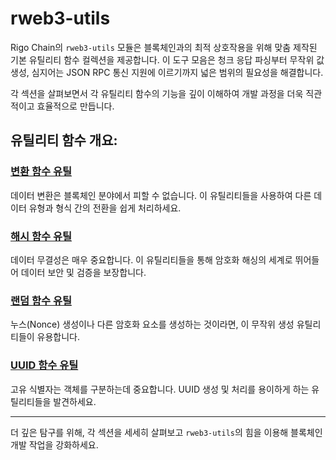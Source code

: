 # rweb3-utils

Rigo Chain의 `rweb3-utils` 모듈은 블록체인과의 최적 상호작용을 위해 맞춤 제작된 기본 유틸리티 함수 컬렉션을 제공합니다. 이 도구 모음은 청크 응답 파싱부터 무작위 값 생성, 심지어는 JSON RPC 통신 지원에 이르기까지 넓은 범위의 필요성을 해결합니다.

각 섹션을 살펴보면서 각 유틸리티 함수의 기능을 깊이 이해하여 개발 과정을 더욱 직관적이고 효율적으로 만듭니다.

## 유틸리티 함수 개요:

### [변환 함수 유틸](./converters.md)
데이터 변환은 블록체인 분야에서 피할 수 없습니다. 이 유틸리티들을 사용하여 다른 데이터 유형과 형식 간의 전환을 쉽게 처리하세요.

### [해시 함수 유틸](./hash.md)
데이터 무결성은 매우 중요합니다. 이 유틸리티들을 통해 암호화 해싱의 세계로 뛰어들어 데이터 보안 및 검증을 보장합니다.

### [랜덤 함수 유틸](./random.md)
누스(Nonce) 생성이나 다른 암호화 요소를 생성하는 것이라면, 이 무작위 생성 유틸리티들이 유용합니다.

### [UUID 함수 유틸](./uuid.md)
고유 식별자는 객체를 구분하는데 중요합니다. UUID 생성 및 처리를 용이하게 하는 유틸리티들을 발견하세요.

---

더 깊은 탐구를 위해, 각 섹션을 세세히 살펴보고 `rweb3-utils`의 힘을 이용해 블록체인 개발 작업을 강화하세요.